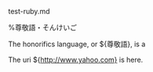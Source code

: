 test-ruby.md

%尊敬語・そんけいご

The honorifics language, or ${尊敬語}, is a

The uri ${http://www.yahoo.com} is here.

